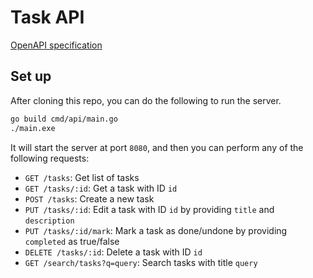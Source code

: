 # Task API

[OpenAPI specification](https://app.swaggerhub.com/apis-docs/ARUPJANA7365_1/tasks-api/1.0.0)

## Set up

After cloning this repo, you can do the following to run the server.

```sh
go build cmd/api/main.go
./main.exe
```

It will start the server at port `8080`, and then you can perform any of the following requests:

- `GET /tasks`: Get list of tasks
- `GET /tasks/:id`: Get a task with ID `id`
- `POST /tasks`: Create a new task
- `PUT /tasks/:id`: Edit a task with ID `id` by providing `title` and `description`
- `PUT /tasks/:id/mark`: Mark a task as done/undone by providing `completed` as true/false
- `DELETE /tasks/:id`: Delete a task with ID `id`
- `GET /search/tasks?q=query`: Search tasks with title `query`